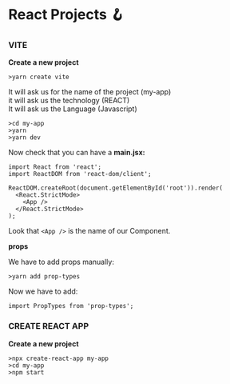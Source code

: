 # React Projects 🪝

### VITE
__Create a new project__<br/>

```linux
>yarn create vite
```

It will ask us for the name of the project (my-app)<br/>
it will ask us the technology (REACT)<br/>
It will ask us the Language (Javascript)<br/>

```linux
>cd my-app
>yarn
>yarn dev
```

Now check that you can have a __main.jsx:__ <br/>

```react
import React from 'react';
import ReactDOM from 'react-dom/client';

ReactDOM.createRoot(document.getElementById('root')).render(
  <React.StrictMode>
    <App />
  </React.StrictMode>
);
```

Look that ```<App />``` is the name of our Component.

__props__ <br />

We have to add props manually:<br />
```linux
>yarn add prop-types
```

Now we have to add:<br />

```react
import PropTypes from 'prop-types';
```

### CREATE REACT APP

__Create a new project__<br/>

```linux
>npx create-react-app my-app
>cd my-app
>npm start
```

